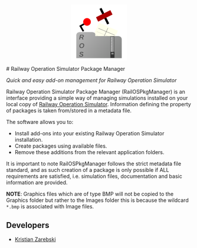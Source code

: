<p align="center">
<img
    style="display: block; 
           margin-left: auto;
           margin-right: auto;
           width: 30%;"
    src="media/railospkgmanager.svg" 
    alt="Our logo">
</img>
</p>
# Railway Operation Simulator Package Manager

*Quick and easy add-on management for Railway Operation Simulator*

Railway Operation Simulator Package Manager (RailOSPkgManager) is an interface providing a simple way of managing
simulations installed on your local copy of [Railway Operation Simulator](https://www.railwayoperationsimulator.com/).
Information defining the property of packages is taken from/stored in a metadata file.

The software allows you to:

- Install add-ons into your existing Railway Operation Simulator installation.
- Create packages using available files.
- Remove these additions from the relevant application folders.

It is important to note RailOSPkgManager follows the strict metadata file standard, and as such creation of a package
is only possible if ALL requirements are satisfied, i.e. simulation files, documentation and basic information
are provided.

**NOTE**: Graphics files which are of type BMP will not be copied to the Graphics folder but rather to the Images folder
this is because the wildcard `*.bmp` is associated with Image files.

## Developers
- [Kristian Zarebski](https://github.com/artemis-beta/)

